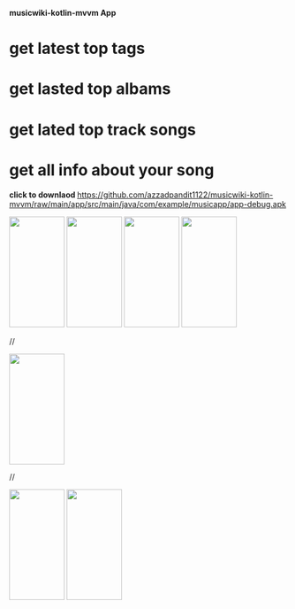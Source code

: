 ﻿<b>musicwiki-kotlin-mvvm App </b>

# get latest top tags <br>
# get lasted top albams <br>
# get lated top track songs <br>
# get all info about your song <br>

<b>click to downlaod </b>
https://github.com/azzadpandit1122/musicwiki-kotlin-mvvm/raw/main/app/src/main/java/com/example/musicapp/app-debug.apk




<img src="https://user-images.githubusercontent.com/85728079/214631262-ee41e8c8-a54e-47cd-af61-29162772d299.jpg" width="100" height="200">


<img src="https://user-images.githubusercontent.com/85728079/214631311-25ac5747-c2b4-4c08-a503-47179830728b.jpg" width="100" height="200">


<img src="https://user-images.githubusercontent.com/85728079/214631329-d645e707-f914-40db-ade4-c4fb3aa611fb.jpg" width="100" height="200">



<img src="https://user-images.githubusercontent.com/85728079/214631347-5e28ac8e-82dd-483a-9315-8484ab2993a9.jpg" width="100" height="200">

//

<img src="https://user-images.githubusercontent.com/85728079/214631362-bd48291b-ca97-40a6-a0f9-47927fc1ded4.jpg" width="100" height="200">


//

<img src="https://user-images.githubusercontent.com/85728079/214631378-9e47695b-571b-4a3d-85d6-6353b01b403c.jpg" width="100" height="200">



<img src="https://user-images.githubusercontent.com/85728079/214631387-f451a3c9-2176-46d2-8bc5-278e0a8c48c7.jpg" width="100" height="200">



